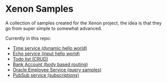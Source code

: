 # Xenon Samples

A collection of samples created for the Xenon project, the idea is that they go from super simple to somewhat advanced.

Currently in this repo:

* [Time service (dynamic hello world)](src/main/java/com/vmware/xenon/samples/time)
* [Echo service (input hello world)](src/main/java/com/vmware/xenon/samples/echo-service)
* [Todo list (CRUD)](src/main/java/com/vmware/xenon/samples/todolist-service)
* [Bank Account (body based routing)](src/main/java/com/vmware/xenon/samples/bankaccount-service)
* [Oracle Employee Service (query samples)](src/main/java/com/vmware/xenon/samples/querytasks)
* [PubSub service (subscriptions)](src/main/java/com/vmware/xenon/samples/pubsub-service)
